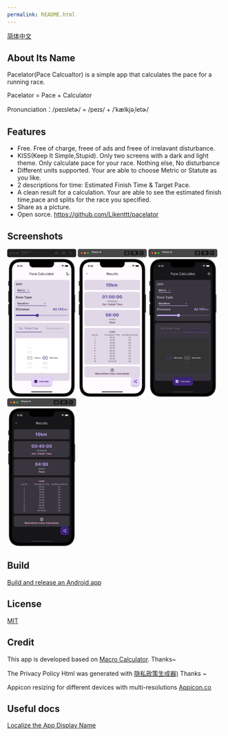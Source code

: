 ```yaml
---
permalink: README.html
---
```


[简体中文](./README-zhCN.md)

## About Its Name

Pacelator(Pace Calcualtor) is a simple app that calculates the pace for a running race.

Pacelator = Pace + Calculator

Pronunciation：/peɪsletɚ/ = /peɪs/ + /ˈkælkjəˌletɚ/

## Features

- Free. Free of charge, freee of ads and freee of irrelavant disturbance.
- KISS(Keep It Simple,Stupid). Only two screens with a dark and light theme. Only calculate pace for your race. Nothing else, No disturbance
- Different units supported. Your are able to choose Metric or Statute as you like.
- 2 descriptions for time: Estimated Finish Time & Target Pace.
- A clean result for a calculation. Your are able to see the estimated finish time,pace and splits for the race you specified.
- Share as a picture.
- Open sorce. https://github.com/Likenttt/pacelator

<!-- [<img height="75" width="200" src="./screenshots/google-play-badge.png" alt="Play Store"/>](https://play.google.com/store/apps/details?id=com.newrathon.pace_calculator) -->

## Screenshots

<p>
<img height="343px" width="160px" src="screenshots/home_light.jpg" alt="paceCalculator"/>
<img height="343px" width="160px" src="screenshots/result_light.jpg" alt="paceCalculator"/>
<img height="343px" width="160px" src="screenshots/home_dark.jpg" alt="paceCalculator"/>
<img height="343px" width="160px" src="screenshots/result_dark.jpg" alt="paceCalculator"/> </p>

## Build

[Build and release an Android app](https://docs.flutter.dev/deployment/android)

## License

[MIT](https://choosealicense.com/licenses/mit/)

## Credit

This app is developed based on [Macro Calculator](https://github.com/varadgauthankar/macro_calculator.git). Thanks~

The Privacy Policy Html was generated with [隐私政策生成器)](https://privacy.1ts.fun/) Thanks ~

Appicon resizing for different devices with multi-resolutions [Appicon.co](https://appicon.co/)

## Useful docs

[Localize the App Display Name](https://medium.com/@ykaito21/flutter-from-zero-to-one-how-to-localize-app-display-name-c4deb5aa4c04)
